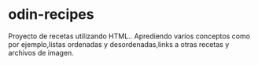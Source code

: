 # odin-recipes
Proyecto de recetas utilizando HTML..
Aprediendo varios conceptos como por ejemplo,listas ordenadas y desordenadas,links a otras recetas y archivos de imagen.

